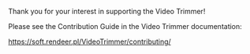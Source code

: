 Thank you for your interest in supporting the Video Trimmer! 

Please see the Contribution Guide in the Video Trimmer documentation:

https://soft.rendeer.pl/VideoTrimmer/contributing/
